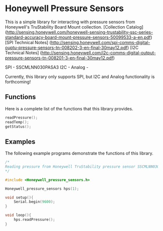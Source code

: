 # Honeywell Pressure Sensors
This is a simple library for interacting with pressure sensors from Honeywell's TruStability Board Mount collection.
[Collection Catalog] (http://sensing.honeywell.com/honeywell-sensing-trustability-ssc-series-standard-accuracy-board-mount-pressure-sensors-50099533-a-en.pdf)
[SPI Technical Notes] (http://sensing.honeywell.com/spi-comms-digital-ouptu-pressure-sensors-tn-008202-3-en-final-30may12.pdf)
[I2C Technical Notes] (http://sensing.honeywell.com/i2c-comms-digital-output-pressure-sensors-tn-008201-3-en-final-30may12.pdf)

SPI - SSCMLNN030PASA3
I2C - 
Analog -  

Currently, this library only supports SPI, but I2C and Analog functionality is forthcoming!

## Functions
Here is a complete list of the functions that this library provides. 
```cpp
readPressure();
readTemp();
getStatus();
```

## Examples
The following example programs demonstrate the functions of this library.  

```cpp
/*
Reading pressure from Honeywell TruStability pressure sensor SSCMLNN030PASA3   
*/

#include <Honeywell_pressure_sensors.h>

Honeywell_pressure_sensors hps(1);

void setup(){
    Serial.begin(9600);
}

void loop(){
    hps.readPressure();
}
```
